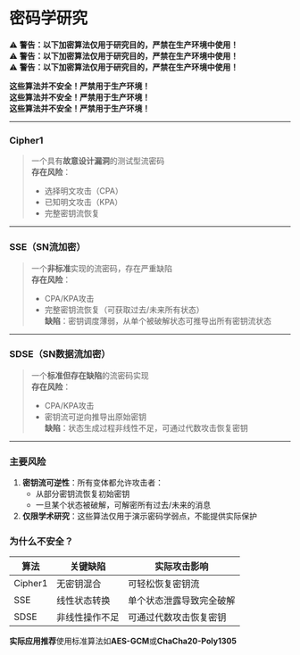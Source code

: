 # 密码学研究

⚠ **警告：以下加密算法仅用于研究目的，严禁在生产环境中使用！**  
⚠ **警告：以下加密算法仅用于研究目的，严禁在生产环境中使用！**  
⚠ **警告：以下加密算法仅用于研究目的，严禁在生产环境中使用！**  

**这些算法并不安全！严禁用于生产环境！**  
**这些算法并不安全！严禁用于生产环境！**  
**这些算法并不安全！严禁用于生产环境！**  

---

### Cipher1  
> 一个具有**故意设计漏洞**的测试型流密码  
> **存在风险**：  
> - 选择明文攻击（CPA）  
> - 已知明文攻击（KPA）  
> - 完整密钥流恢复  

---

### SSE（SN流加密）  
> 一个**非标准**实现的流密码，存在严重缺陷  
> **存在风险**：  
> - CPA/KPA攻击  
> - 完整密钥流恢复（可获取过去/未来所有状态）  
> **缺陷**：密钥调度薄弱，从单个被破解状态可推导出所有密钥流状态  

---

### SDSE（SN数据流加密）  
> 一个**标准但存在缺陷**的流密码实现  
> **存在风险**：  
> - CPA/KPA攻击  
> - 密钥流可逆向推导出原始密钥  
> **缺陷**：状态生成过程非线性不足，可通过代数攻击恢复密钥  

---

### 主要风险  
1. **密钥流可逆性**：所有变体都允许攻击者：  
   - 从部分密钥流恢复初始密钥  
   - 一旦某个状态被破解，可解密所有过去/未来的消息  
2. **仅限学术研究**：这些算法仅用于演示密码学弱点，不能提供实际保护  

### 为什么不安全？  
| 算法      | 关键缺陷                  | 实际攻击影响                  |  
|-----------|--------------------------|-----------------------------|  
| Cipher1   | 无密钥混合                | 可轻松恢复密钥流              |  
| SSE       | 线性状态转换              | 单个状态泄露导致完全破解        |  
| SDSE      | 非线性操作不足            | 可通过代数攻击恢复密钥          |  

**实际应用推荐**使用标准算法如**AES-GCM**或**ChaCha20-Poly1305**  
